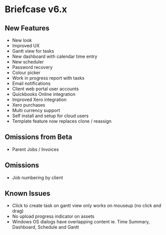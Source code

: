 # Briefcase v6.x

## New Features
* New look
* Improved UX
* Gantt view for tasks
* New dashboard with calendar time entry
* New scheduler
* Password recovery
* Colour picker
* Work in progress report with tasks
* Email notifications
* Client web portal user accounts
* Quickbooks Online integration
* Improved Xero integration
* Xero purchases
* Multi currency support
* Self install and setup for cloud users
* Template feature now replaces clone / reassign

## Omissions from Beta
* Parent Jobs / Invoices

## Omissions
* Job numbering by client

## Known Issues
* Click to create task on gantt view only works on mouseup (no click and drag)
* No upload progress indicator on assets
* Windows OS dialogs have overlapping content ie. Time Summary, Dashboard, Schedule and Gantt
